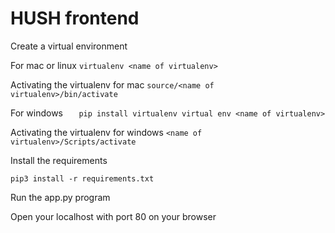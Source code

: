 # HUSH frontend
Create a virtual environment 		

For mac or linux
	`virtualenv <name of virtualenv>`

Activating the virtualenv for mac
	`source/<name of virtualenv>/bin/activate`

For windows
`	pip install virtualenv
	virtual env <name of virtualenv>`
	
Activating the virtualenv for windows
	`<name of virtualenv>/Scripts/activate`

Install the requirements

`pip3 install -r requirements.txt`

Run the app.py program

Open your localhost with port 80 on your browser	

		
	

